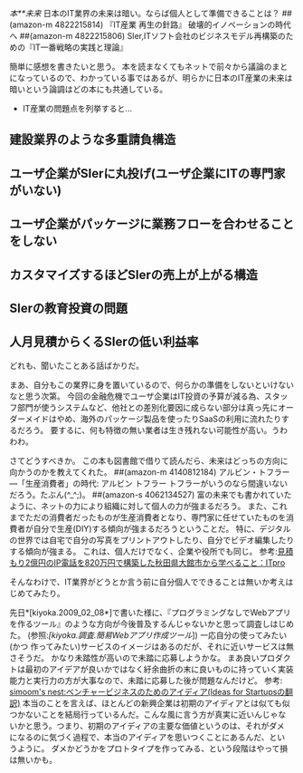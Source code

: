 *本**未来* 日本のIT業界の未来は暗い。ならば個人として準備できることは？
 ##(amazon-m 4822215814)  『IT産業 再生の針路』 破壊的イノベーションの時代へ
 ##(amazon-m 4822215806)  SIer,ITソフト会社のビジネスモデル再構築のための『IT一番戦略の実践と理論』

簡単に感想を書きたいと思う。
本を読まなくてもネットで前々から議論のまとになっているので、わかっている事ではあるが、明らかに日本のIT産業の未来は暗いという論調はどの本にも共通している。
- IT産業の問題点を列挙すると...
## 建設業界のような多重請負構造
## ユーザ企業がSIerに丸投げ(ユーザ企業にITの専門家がいない)
## ユーザ企業がパッケージに業務フローを合わせることをしない
## カスタマイズするほどSIerの売上が上がる構造
## SIerの教育投資の問題
## 人月見積からくるSIerの低い利益率
どれも、聞いたことある話ばかりだ。

まあ、自分もこの業界に身を置いているので、何らかの準備をしないといけないなと思う次第。
今回の金融危機でユーザ企業はIT投資の予算が減る為、スタッフ部門が使うシステムなど、他社との差別化要因に成らない部分は真っ先にオーダーメイドはやめ、海外のパッケージ製品を使ったりSaaSの利用に流れたりするだろう。
要するに、何も特徴の無い業者は生き残れない可能性が高い。うわわわ。

さてどうすべきか。
この本も図書館で借りて読んだら、未来はどっちの方向に向かうのかを教えてくれた。
 ##(amazon-m 4140812184)  アルビン・トフラー―「生産消費者」の時代: アルビン トフラー
トフラーがいうのなら間違いないだろう。たぶん(^_^;)。
##(amazon-s 4062134527) 富の未来でも書かれていたように、ネットの力により組織に対して個人の力が強まるだろう。
また、これまでただの消費者だったものが生産消費者となり、専門家に任せていたものを消費者が自分で生産(DIY)する傾向が強まるだろうということだ。
特に、デジタルの世界では自宅で自分の写真をプリントアウトしたり、自分でビデオ編集したりする傾向が強まる。
これは、個人だけでなく、企業や役所でも同じ。
 参考:[見積もり2億円のIP電話を820万円で構築した秋田県大館市から学べること：ITpro](http://itpro.nikkeibp.co.jp/article/OPINION/20090209/324420/)

そんなわけで、IT業界がどうとか言う前に自分個人でできることは無いか考えはじめてみたり。

先日*[kiyoka.2009_02_08*]で書いた様に、『プログラミングなしでWebアプリを作るツール』のような方向が今後普及するんじゃないかと思って調査しはじめた。
 (参照:*[kiyoka.調査.簡易Webアプリ作成ツール*])
一応自分の使ってみたい(かつ 作ってみたい)サービスのイメージはあるのだが、それに近いサービスは無さそうだ。
かなり未踏性が高いので未踏に応募しようかな。
まあ良いプロダクトは最初のアイデアが良いかではなく紆余曲折の末に良いものに持っていく実装能力と実行力の方が大事なので、未踏に応募した後が問題なんだけど。
 参考: [simoom's nest:ベンチャービジネスのためのアイディア(Ideas for Startupsの翻訳)](http://blog.livedoor.jp/simoom634/archives/50642854.html)
   本当のことを言えば、ほとんどの新興企業は初期のアイディアとは似ても似
 つかないことを結局行っているんだ。こんな風に言う方が真実に近いんじゃな
 いかと思う。つまり、初期のアイディアの主要な価値というのは、それがダメ
 になるのに気づく過程で、本当のアイディアを思いつくことにあるんだ、とい
 うように。
ダメかどうかをプロトタイプを作ってみる、という段階はやって損は無いかも。
